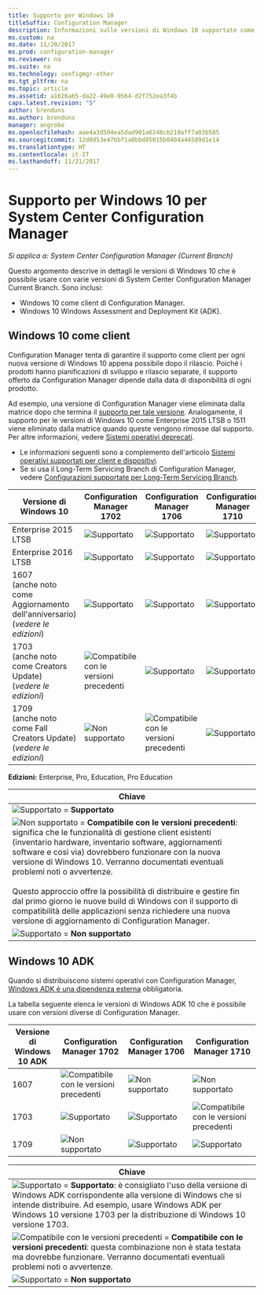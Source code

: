 ```yaml
---
title: Supporto per Windows 10
titleSuffix: Configuration Manager
description: Informazioni sulle versioni di Windows 10 supportate come client o per OSD con System Center Configuration Manager.
ms.custom: na
ms.date: 11/20/2017
ms.prod: configuration-manager
ms.reviewer: na
ms.suite: na
ms.technology: configmgr-other
ms.tgt_pltfrm: na
ms.topic: article
ms.assetid: a1626a65-da22-49e0-9564-d2f752ea3f4b
caps.latest.revision: "5"
author: brenduns
ms.author: brenduns
manager: angrobe
ms.openlocfilehash: aae4a3d504ea5dad901a6248cb219aff7a03b585
ms.sourcegitcommit: 12d0d53e47bbf1a0bbd85015b8404a44589d1e14
ms.translationtype: HT
ms.contentlocale: it-IT
ms.lasthandoff: 11/21/2017
---
```

# <a name="support-for-windows-10-for-system-center-configuration-manager"></a>Supporto per Windows 10 per System Center Configuration Manager  

*Si applica a: System Center Configuration Manager (Current Branch)*


 Questo argomento descrive in dettagli le versioni di Windows 10 che è possibile usare con varie versioni di System Center Configuration Manager Current Branch. Sono inclusi:
 -  Windows 10 come client di Configuration Manager.
 -  Windows 10 Windows Assessment and Deployment Kit (ADK).

## <a name="windows-10-as-a-client"></a>Windows 10 come client
Configuration Manager tenta di garantire il supporto come client per ogni nuova versione di Windows 10 appena possibile dopo il rilascio. Poiché i prodotti hanno pianificazioni di sviluppo e rilascio separate, il supporto offerto da Configuration Manager dipende dalla data di disponibilità di ogni prodotto.

Ad esempio, una versione di Configuration Manager viene eliminata dalla matrice dopo che termina il [supporto per tale versione](/sccm/core/servers/manage/current-branch-versions-supported). Analogamente, il supporto per le versioni di Windows 10 come Enterprise 2015 LTSB o 1511 viene eliminato dalla matrice quando queste vengono rimosse dal supporto. Per altre informazioni, vedere [Sistemi operativi deprecati](/sccm/core/plan-design/changes/removed-and-deprecated-features#deprecated-operating-systems).

-   Le informazioni seguenti sono a complemento dell'articolo [Sistemi operativi supportati per client e dispositivi](/sccm/core/plan-design/configs/supported-operating-systems-for-clients-and-devices).
-   Se si usa il Long-Term Servicing Branch di Configuration Manager, vedere [Configurazioni supportate per Long-Term Servicing Branch](/sccm/core/understand/supported-configurations-for-ltsb).

|Versione di Windows 10                    |  Configuration Manager 1702          |    Configuration Manager 1706 |Configuration Manager 1710          |  
|---------------------|-----|-----|-----|
|Enterprise 2015 LTSB                   |![Supportato](media/green_check.png) |![Supportato](media/green_check.png) | ![Supportato](media/green_check.png) |
|Enterprise 2016 LTSB                   |![Supportato](media/green_check.png) |![Supportato](media/green_check.png) | ![Supportato](media/green_check.png) |
|1607   <br />(anche noto come Aggiornamento dell'anniversario)<br />(*vedere le edizioni*)   |![Supportato](media/green_check.png) |![Supportato](media/green_check.png)            |![Supportato](media/green_check.png) |
|1703   <br />(anche noto come Creators Update)<br />(*vedere le edizioni*)      |![Compatibile con le versioni precedenti](media/blue_compat.png) |![Supportato](media/green_check.png) | ![Supportato](media/green_check.png) |
|1709   <br />(anche noto come Fall Creators Update)<br />(*vedere le edizioni*) |![Non supportato](media/Red_X.png)   |![Compatibile con le versioni precedenti](media/blue_compat.png) | ![Supportato](media/green_check.png) |



**Edizioni:** Enterprise, Pro, Education, Pro Education   

|Chiave|
|--|
|![Supportato](media/green_check.png) = **Supportato**  |
|![Non supportato](media/blue_compat.png)  = **Compatibile con le versioni precedenti**: significa che le funzionalità di gestione client esistenti (inventario hardware, inventario software, aggiornamenti software e così via) dovrebbero funzionare con la nuova versione di Windows 10. Verranno documentati eventuali problemi noti o avvertenze. <br><br>Questo approccio offre la possibilità di distribuire e gestire fin dal primo giorno le nuove build di Windows con il supporto di compatibilità delle applicazioni senza richiedere una nuova versione di aggiornamento di Configuration Manager. |
|![Supportato](media/Red_X.png) = **Non supportato**|


## <a name="windows-10-adk"></a>Windows 10 ADK
Quando si distribuiscono sistemi operativi con Configuration Manager, [Windows ADK è una dipendenza esterna](/sccm/osd/plan-design/infrastructure-requirements-for-operating-system-deployment) obbligatoria.

La tabella seguente elenca le versioni di Windows ADK 10 che è possibile usare con versioni diverse di Configuration Manager.

|Versione di Windows 10 ADK  |Configuration Manager 1702   |Configuration Manager 1706 |Configuration Manager 1710 |
|--------------------|-----|-----|-----|
|1607  |![Compatibile con le versioni precedenti](media/blue_compat.png) |![Non supportato](media/Red_X.png)| ![Non supportato](media/Red_X.png) |
|1703  |![Supportato](media/green_check.png)            |![Supportato](media/green_check.png) | ![Compatibile con le versioni precedenti](media/blue_compat.png)|
|1709  |![Non supportato](media/Red_X.png)              |![Supportato](media/green_check.png) | ![Supportato](media/green_check.png)|

|Chiave|
|--|
|![Supportato](media/green_check.png) = **Supportato**: è consigliato l'uso della versione di Windows ADK corrispondente alla versione di Windows che si intende distribuire. Ad esempio, usare Windows ADK per Windows 10 versione 1703 per la distribuzione di Windows 10 versione 1703.  |
|![Compatibile con le versioni precedenti](media/blue_compat.png)  = **Compatibile con le versioni precedenti**: questa combinazione non è stata testata ma dovrebbe funzionare. Verranno documentati eventuali problemi noti o avvertenze. |
|![Supportato](media/Red_X.png) = **Non supportato**|
